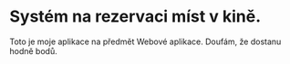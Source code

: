 # Systém na rezervaci míst v kině.
Toto je moje aplikace na předmět Webové aplikace. 
Doufám, že dostanu hodně bodů.